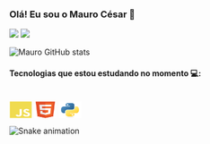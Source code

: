 ### Olá! Eu sou o Mauro César 👋

<div> 
  <a href="https://www.instagram.com/junsweetn/" target="_blank"><img src="https://img.shields.io/badge/-Instagram-%23E4405F?style=for-the-badge&logo=instagram&logoColor=white" target="_blank"></a>
  <a href="https://www.linkedin.com/in/mauro-c%C3%A9sar-3038b522b/" target="_blank"><img src="https://img.shields.io/badge/-LinkedIn-%230077B5?style=for-the-badge&logo=linkedin&logoColor=white" target="_blank"></a>  
</div>

![Mauro GitHub stats](https://github-readme-stats.vercel.app/api?username=maurocesarj&show_icons=true&theme=dark)

#### Tecnologias que estou estudando no momento 💻:
<div style="display: inline_block"><br>
  <img align="center" alt="Jun-Js" height="30" width="40" src="https://raw.githubusercontent.com/devicons/devicon/master/icons/javascript/javascript-plain.svg">
  <img align="center" alt="Jun-HTML" height="30" width="40" src="https://raw.githubusercontent.com/devicons/devicon/master/icons/html5/html5-original.svg">
  <img align="center" alt="Jun-Python" height="30" width="40" src="https://raw.githubusercontent.com/devicons/devicon/master/icons/python/python-original.svg">
</div>

![Snake animation](https://github.com/maurocesarj/maurocesarj/blob/output/github-contribution-grid-snake.svg)
